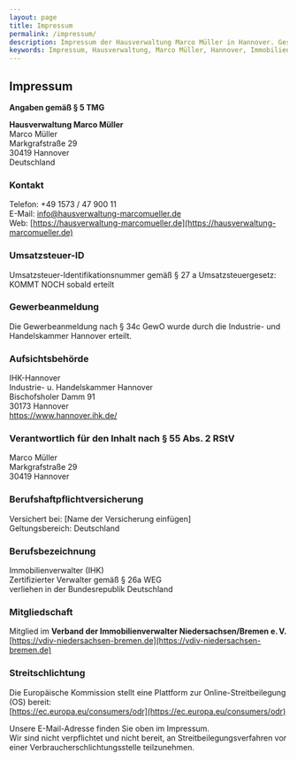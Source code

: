 ```yaml
---
layout: page
title: Impressum
permalink: /impressum/
description: Impressum der Hausverwaltung Marco Müller in Hannover. Gesetzliche Angaben gemäß § 5 TMG, Kontaktinformationen, Berufsbezeichnungen, Versicherungsdetails und Mitgliedschaften.
keywords: Impressum, Hausverwaltung, Marco Müller, Hannover, Immobilienverwalter, Immobilienverwaltung, IHK Zertifizierung, zertifizierter Verwalter, § 5 TMG, Kontakt Hausverwalter, Verband Immobilienverwalter, VDIV, DSGVO Impressum, Pflichtangaben Webseite.
---
```


## Impressum

**Angaben gemäß § 5 TMG**

**Hausverwaltung Marco Müller**  
Marco Müller  
Markgrafstraße 29  
30419 Hannover  
Deutschland

### Kontakt

Telefon: +49 1573 / 47 900 11 <br>
E-Mail: info@hausverwaltung-marcomueller.de<br>
Web: [https://hausverwaltung-marcomueller.de](https://hausverwaltung-marcomueller.de)

### Umsatzsteuer-ID

Umsatzsteuer-Identifikationsnummer gemäß § 27 a Umsatzsteuergesetz: KOMMT NOCH sobald erteilt

### Gewerbeanmeldung
Die Gewerbeanmeldung nach § 34c GewO wurde durch die Industrie- und Handelskammer Hannover erteilt.

### Aufsichtsbehörde

IHK-Hannover<br>
Industrie- u. Handelskammer Hannover<br>
Bischofsholer Damm 91<br>
30173 Hannover<br>
https://www.hannover.ihk.de/


### Verantwortlich für den Inhalt nach § 55 Abs. 2 RStV

Marco Müller  
Markgrafstraße 29  
30419 Hannover

### Berufshaftpflichtversicherung

Versichert bei: [Name der Versicherung einfügen]  
Geltungsbereich: Deutschland

### Berufsbezeichnung

Immobilienverwalter (IHK)  
Zertifizierter Verwalter gemäß § 26a WEG  
verliehen in der Bundesrepublik Deutschland

### Mitgliedschaft

Mitglied im **Verband der Immobilienverwalter Niedersachsen/Bremen e. V.**  
[https://vdiv-niedersachsen-bremen.de](https://vdiv-niedersachsen-bremen.de)

### Streitschlichtung

Die Europäische Kommission stellt eine Plattform zur Online-Streitbeilegung (OS) bereit:  
[https://ec.europa.eu/consumers/odr](https://ec.europa.eu/consumers/odr)

Unsere E-Mail-Adresse finden Sie oben im Impressum.  
Wir sind nicht verpflichtet und nicht bereit, an Streitbeilegungsverfahren vor einer Verbraucherschlichtungsstelle teilzunehmen.
